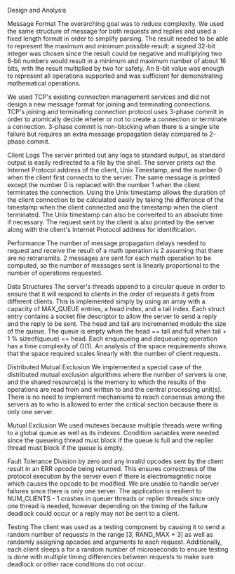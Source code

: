 Design and Analysis

Message Format
The overarching goal was to reduce complexity. We used the same structure of message for both requests and replies and used a fixed length format in order to simplify parsing. The result needed to be able to represent the maximum and minimum possible result: a signed 32-bit integer was chosen since the result could be negative and multiplying two 8-bit numbers would result in a minimum and maximum number of about 16 bits, with the result multiplied by two for safety. An 8-bit value was enough to represent all operations supported and was sufficient for demonstrating mathematical operations.

We used TCP's existing connection management services and did not design a new message format for joining and terminating connections. TCP's joining and terminating connection protocol uses 3-phase commit in order to atomically decide wheter or not to create a connection or terminate a connection. 3-phase commit is non-blocking when there is a single site failure but requires an extra message propagation delay compared to 2-phase commit.

Client Logs
The server printed out any logs to standard output, as standard output is easily redirected to a file by the shell. The server prints out the Internet Protocol address of the client, Unix Timestamp, and the number 0 when the client first connects to the server. The same message is printed except the number 0 is replaced with the number 1 when the client terminates the connection. Using the Unix timestamp allows the duration of the client connection to be calculated easily by taking the difference of the timestamp when the client connected and the timestamp when the client terminated. The Unix timestamp can also be converted to an absolute time if necessary. The request sent by the client is also printed by the server along with the client's Internet Protocol address for identification.

Performance
The number of message propagation delays needed to request and receive the result of a math operation is 2 assuming that there are no retransmits. 2 messages are sent for each math operation to be computed, so the number of messages sent is linearly proportional to the number of operations requested.

Data Structures
The server's threads append to a circular queue in order to ensure that it will respond to clients in the order of requests it gets from different clients. This is implemented simply by using an array with a capacity of MAX_QUEUE entries, a head index, and a tail index. Each struct entry contains a socket file descriptor to allow the server to send a reply and the reply to be sent. The head and tail are incremented modulo the size of the queue. The queue is empty when the head == tail and full when tail + 1 % sizeof(queue) == head. Each enqueueing and dequeueing operation has a time complexity of O(1). An analysis of the space requirements shows that the space required scales linearly with the number of client requests.

Distributed Mutual Exclusion
We implemented a special case of the distributed mutual exclusion algorithms where the number of servers is one, and the shared resource(s) is the memory to which the results of the operations are read from and written to and the central processing unit(s). There is no need to implement mechanisms to reach consensus among the servers as to who is allowed to enter the critical section because there is only one server.

Mutual Exclusion
We used mutexes because multiple threads were writing to a global queue as well as its indexes. Condition variables were needed since the queueing thread must block if the queue is full and the replier thread must block if the queue is empty.

Fault Tolerance
Division by zero and any invalid opcodes sent by the client result in an ERR opcode being returned. This ensures correctness of the protocol execution by the server even if there is electromagnetic noise which causes the opcode to be modified. We are unable to handle server failures since there is only one server. The application is resilient to NUM_CLIENTS - 1 crashes in queuer threads or replier threads since only one thread is needed, however depending on the timing of the failure deadlock could occur or a reply may not be sent to a client.

Testing
The client was used as a testing component by causing it to send a random number of requests in the range [3, RAND_MAX + 3] as well as randomly assigning opcodes and arguments to each request. Additionally, each client sleeps a for a random number of microseconds to ensure testing is done with multiple timing differences between requests to make sure deadlock or other race conditions do not occur.
